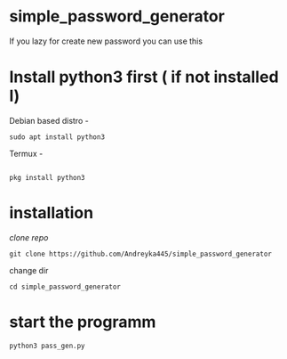 # simple_password_generator
If you lazy for create new password you can use this
# Install python3 first ( if not installed l)
Debian based distro - 
```
sudo apt install python3
```
Termux -
```

pkg install python3
```

# installation
_clone repo_
```
git clone https://github.com/Andreyka445/simple_password_generator
```
change dir

```
cd simple_password_generator
```
# start the programm
```
python3 pass_gen.py
